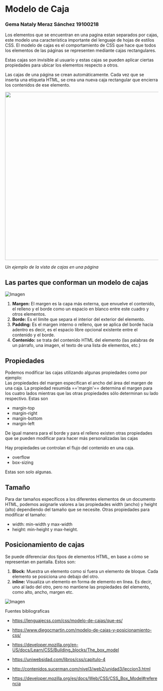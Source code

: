 # Modelo de Caja 
### Gema Nataly Meraz Sánchez  19100218  

Los elementos que se encuentran en una pagina estan separados por cajas, este modelo una característica importante del lenguaje de hojas de estilos CSS. El modelo de cajas es el comportamiento de CSS que hace que todos los elementos de las páginas se representen mediante cajas rectangulares.  

Estas cajas son invisible al usuario y estas cajas se pueden aplicar ciertas propiedades para ubicar los elementos respecto a otros.  

Las cajas de una página se crean automáticamente. Cada vez que se inserta una etiqueta HTML, se crea una nueva caja rectangular que encierra los contenidos de ese elemento.  

<img src = https://3con14.biz/css/_data/04_Modelo_cajas/modelo_cajas1.png width = "510" height = "550" >

*Un ejemplo de la vista de cajas en una página*

## **Las partes que conforman un modelo de cajas**  
![Imagen](https://lenguajecss.com/css/modelo-de-cajas/que-es/modelo-de-cajas.png)  

1. **Margen:** El margen es la capa más externa, que envuelve el contenido, el relleno y el borde como un espacio en blanco entre este cuadro y otros elementos. 
2. **Borde:** Es el límite que separa el interior del exterior del elemento. 
3. **Padding:** Es el margen interno o relleno, que se aplica del borde hacia adentro es decir, es el espacio libre opcional existente entre el contenido y el borde.
4. **Contenido:** se trata del contenido HTML del elemento (las palabras de un párrafo, una imagen, el texto de una lista de elementos, etc.)  

## **Propiedades**  
Podemos modificar las cajas utilizando algunas propiedades como por ejemplo:  
Las propiedades del margen especifican el ancho del área del margen de una caja. La propiedad resumida =='margin'== determina el margen para los cuatro lados mientras que las otras propiedades sólo determinan su lado respectivo. Estas son  
* margin-top
* margin-right
* margin-bottom
* margin-left

De igual manera para el borde y para el relleno existen otras propiedades que se pueden modificar para hacer más personalizadas las cajas

Hay propiedades ue controlan el flujo del contenido en una caja.  
* overflow
* box-sizing

Estas son solo algunas.

## **Tamaño**  
Para dar tamaños específicos a los diferentes elementos de un documento HTML, podemos asignarle valores a las propiedades width (ancho) y height (alto) dependiendo del tamaño que se necesite. Otras propiedades para modificar el tamaño:  
* width: min-width y max-width 
* height: min-height y max-height.

## **Posicionamiento de cajas**  
 Se puede diferenciar dos tipos de elementos HTML, en base a cómo se representan en pantalla. Estos son:    
1. **Block:** Muestra un elemento como si fuera un elemento de bloque. Cada elemento se posiciona uno debajo del otro.
2. **inline:** Visualiza un elemento en forma de elemento en línea. Es decir, uno al lado del otro, pero no mantiene las propiedades del elemento, como alto, ancho, margen etc.  


![Imagen](https://javadesde0.com/wp-content/uploads/block-vs-inline-tags-html.png) 

Fuentes bibliograficas 
* https://lenguajecss.com/css/modelo-de-cajas/que-es/  

* https://www.diegocmartin.com/modelo-de-cajas-y-posicionamiento-css/  

* https://developer.mozilla.org/en-US/docs/Learn/CSS/Building_blocks/The_box_model  

* https://uniwebsidad.com/libros/css/capitulo-4

* http://contenidos.sucerman.com/nivel3/web2/unidad3/leccion3.html

* https://developer.mozilla.org/es/docs/Web/CSS/CSS_Box_Model#referencia


